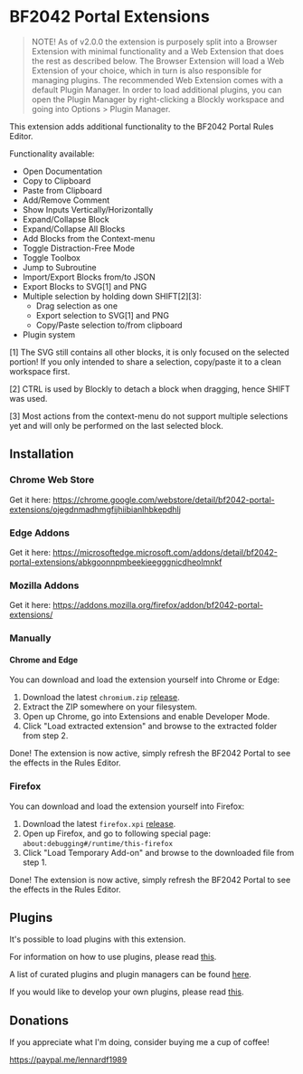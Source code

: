 # BF2042 Portal Extensions
> NOTE! As of v2.0.0 the extension is purposely split into a Browser Extension with minimal functionality and a Web Extension that does the rest as described below. The Browser Extension will load a Web Extension of your choice, which in turn is also responsible for managing plugins. The recommended Web Extension comes with a default Plugin Manager. In order to load additional plugins, you can open the Plugin Manager by right-clicking a Blockly workspace and going into Options > Plugin Manager.

This extension adds additional functionality to the BF2042 Portal Rules Editor.

Functionality available:
- Open Documentation
- Copy to Clipboard
- Paste from Clipboard
- Add/Remove Comment
- Show Inputs Vertically/Horizontally
- Expand/Collapse Block
- Expand/Collapse All Blocks
- Add Blocks from the Context-menu
- Toggle Distraction-Free Mode
- Toggle Toolbox
- Jump to Subroutine
- Import/Export Blocks from/to JSON
- Export Blocks to SVG[1] and PNG
- Multiple selection by holding down SHIFT[2][3]:
  - Drag selection as one
  - Export selection to SVG[1] and PNG
  - Copy/Paste selection to/from clipboard
- Plugin system

[1] The SVG still contains all other blocks, it is only focused on the selected portion! If you only intended to share a selection, copy/paste it to a clean workspace first.

[2] CTRL is used by Blockly to detach a block when dragging, hence SHIFT was used.

[3] Most actions from the context-menu do not support multiple selections yet and will only be performed on the last selected block.

## Installation

### Chrome Web Store
Get it here: https://chrome.google.com/webstore/detail/bf2042-portal-extensions/ojegdnmadhmgfijhiibianlhbkepdhlj

### Edge Addons
Get it here: https://microsoftedge.microsoft.com/addons/detail/bf2042-portal-extensions/abkgoonnpmbeekieegggnicdheolmnkf

### Mozilla Addons
Get it here: https://addons.mozilla.org/firefox/addon/bf2042-portal-extensions/

### Manually

#### Chrome and Edge
You can download and load the extension yourself into Chrome or Edge:

1. Download the latest `chromium.zip` [release](https://github.com/LennardF1989/BF2042-Portal-Extensions/releases).
2. Extract the ZIP somewhere on your filesystem.
2. Open up Chrome, go into Extensions and enable Developer Mode.
3. Click "Load extracted extension" and browse to the extracted folder from step 2.

Done! The extension is now active, simply refresh the BF2042 Portal to see the effects in the Rules Editor.

### Firefox
You can download and load the extension yourself into Firefox:

1. Download the latest `firefox.xpi` [release](https://github.com/LennardF1989/BF2042-Portal-Extensions/releases).
2. Open up Firefox, and go to following special page: `about:debugging#/runtime/this-firefox`
3. Click "Load Temporary Add-on" and browse to the downloaded file from step 1.

Done! The extension is now active, simply refresh the BF2042 Portal to see the effects in the Rules Editor.

## Plugins
It's possible to load plugins with this extension. 

For information on how to use plugins, please read [this](https://github.com/LennardF1989/BF2042-Portal-Extensions/wiki/Plugins).

A list of curated plugins and plugin managers can be found [here](/plugins/plugin-index.md).

If you would like to develop your own plugins, please read [this](/plugins/README.md).

## Donations
If you appreciate what I'm doing, consider buying me a cup of coffee!

https://paypal.me/lennardf1989
